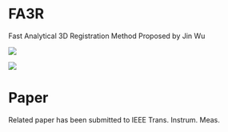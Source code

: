 # FA3R
Fast Analytical 3D Registration Method Proposed by Jin Wu

![](https://github.com/zarathustr/FA3R/blob/master/fa3r.png)

![](https://github.com/zarathustr/FA3R/blob/master/vectors_new.jpg)

# Paper

Related paper has been submitted to IEEE Trans. Instrum. Meas.
